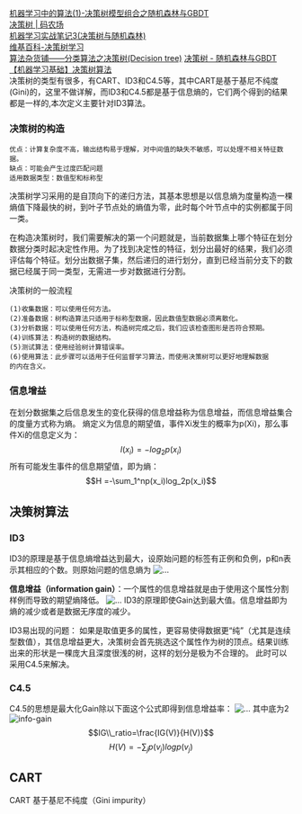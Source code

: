 [机器学习中的算法(1)-决策树模型组合之随机森林与GBDT](http://www.cnblogs.com/LeftNotEasy/archive/2011/03/07/random-forest-and-gbdt.html)  
[决策树 | 码农场](http://www.hankcs.com/ml/decision-tree.html)  
[机器学习实战笔记3(决策树与随机森林)](http://blog.csdn.net/lu597203933/article/details/38024239)  
[维基百科-决策树学习](https://zh.wikipedia.org/wiki/%E5%86%B3%E7%AD%96%E6%A0%91%E5%AD%A6%E4%B9%A0)  
[算法杂货铺——分类算法之决策树(Decision tree)](http://www.cnblogs.com/leoo2sk/archive/2010/09/19/decision-tree.html)
[决策树 - 随机森林与GBDT](http://www.cnblogs.com/LeftNotEasy/archive/2011/03/07/random-forest-and-gbdt.html)  
[【机器学习基础】决策树算法](http://www.jianshu.com/p/32fe8746ef87)  
决策树的类型有很多，有CART、ID3和C4.5等，其中CART是基于基尼不纯度(Gini)的，这里不做详解，而ID3和C4.5都是基于信息熵的，它们两个得到的结果都是一样的,本次定义主要针对ID3算法。

### 决策树的构造

```
优点：计算复杂度不高，输出结构易于理解，对中间值的缺失不敏感，可以处理不相关特征数据。
缺点：可能会产生过度匹配问题
适用数据类型：数值型和标称型
```
决策树学习采用的是自顶向下的递归方法，其基本思想是以信息熵为度量构造一棵熵值下降最快的树，到叶子节点处的熵值为零，此时每个叶节点中的实例都属于同一类。

在构造决策树时，我们需要解决的第一个问题就是，当前数据集上哪个特征在划分数据分类时起决定性作用。为了找到决定性的特征，划分出最好的结果，我们必须评估每个特征。划分出数据子集，然后递归的进行划分，直到已经当前分支下的数据已经属于同一类型，无需进一步对数据进行分割。

决策树的一般流程
```
(1)收集数据：可以使用任何方法。
(2)准备数据：树构造算法只适用于标称型数据，因此数值型数据必须离散化。
(3)分析数据：可以使用任何方法，构造树完成之后，我们应该检查图形是否符合预期。
(4)训练算法：构造树的数据结构。
(5)测试算法：使用经验树计算错误率。
(6)使用算法：此步骤可以适用于任何监督学习算法，而使用决策树可以更好地理解数据
的内在含义。
```

### 信息增益
在划分数据集之后信息发生的变化获得的信息增益称为信息增益，而信息增益集合的度量方式称为熵。
熵定义为信息的期望值，事件Xi发生的概率为p(Xi)，那么事件Xi的信息定义为：
$$ l(x_i)=-log_2p(x_i)$$
所有可能发生事件的信息期望值，即为熵：
$$H =-\sum_1^np(x_i)log_2p(x_i)$$

## 决策树算法
### ID3
ID3的原理是基于信息熵增益达到最大，设原始问题的标签有正例和负例，p和n表示其相应的个数。则原始问题的信息熵为
![...](http://images.cnitblog.com/blog/359970/201305/28161639-b5fffb7b93c648649ac4dcc31674f4eb.jpg)

**信息增益（information gain）**：一个属性的信息增益就是由于使用这个属性分割样例而导致的期望熵降低。
![...](http://images.cnitblog.com/blog/359970/201305/28161810-649eec27e1d6458bb007d23e20842ef0.jpg)
ID3的原理即使Gain达到最大值。信息增益即为熵的减少或者是数据无序度的减少。

ID3易出现的问题：
如果是取值更多的属性，更容易使得数据更“纯”（尤其是连续型数值），其信息增益更大，决策树会首先挑选这个属性作为树的顶点。结果训练出来的形状是一棵庞大且深度很浅的树，这样的划分是极为不合理的。 此时可以采用C4.5来解决。

### C4.5
C4.5的思想是最大化Gain除以下面这个公式即得到信息增益率：
![...](http://img.blog.csdn.net/20150513143256228?watermark/2/text/aHR0cDovL2Jsb2cuY3Nkbi5uZXQvTHU1OTcyMDM5MzM=/font/5a6L5L2T/fontsize/400/fill/I0JBQkFCMA==/dissolve/70/gravity/Center)
其中底为2
![info-gain](http://dataunion.org/wp-content/uploads/2015/03/info-gain.png)  
$$IG\\_ratio=\frac{IG(V)}{H(V)}$$
$$H(V)=-\sum_j{p(v_j)logp(v_j)}$$
## CART
CART 基于基尼不纯度（Gini impurity）
